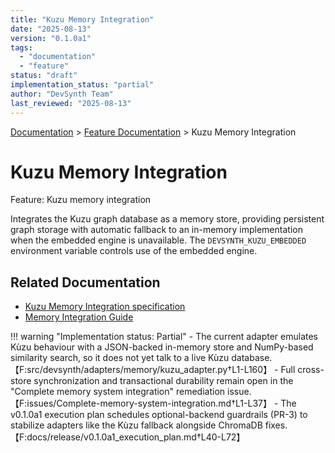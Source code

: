 ```yaml
---
title: "Kuzu Memory Integration"
date: "2025-08-13"
version: "0.1.0a1"
tags:
  - "documentation"
  - "feature"
status: "draft"
implementation_status: "partial"
author: "DevSynth Team"
last_reviewed: "2025-08-13"
---
```

<div class="breadcrumbs">
<a href="../index.md">Documentation</a> &gt; <a href="index.md">Feature Documentation</a> &gt; Kuzu Memory Integration
</div>

# Kuzu Memory Integration

Feature: Kuzu memory integration

Integrates the Kuzu graph database as a memory store, providing persistent graph storage with automatic fallback to an in-memory implementation when the embedded engine is unavailable. The `DEVSYNTH_KUZU_EMBEDDED` environment variable controls use of the embedded engine.

## Related Documentation

- [Kuzu Memory Integration specification](../specifications/kuzu_memory_integration.md)
- [Memory Integration Guide](../developer_guides/memory_integration_guide.md)

!!! warning "Implementation status: Partial"
    - The current adapter emulates Kùzu behaviour with a JSON-backed in-memory store and NumPy-based similarity search, so it does not yet talk to a live Kùzu database.【F:src/devsynth/adapters/memory/kuzu_adapter.py†L1-L160】
    - Full cross-store synchronization and transactional durability remain open in the "Complete memory system integration" remediation issue.【F:issues/Complete-memory-system-integration.md†L1-L37】
    - The v0.1.0a1 execution plan schedules optional-backend guardrails (PR-3) to stabilize adapters like the Kùzu fallback alongside ChromaDB fixes.【F:docs/release/v0.1.0a1_execution_plan.md†L40-L72】
